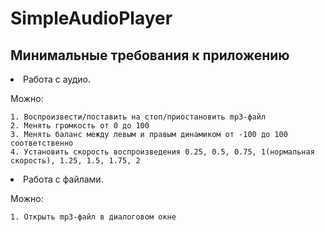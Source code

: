 # SimpleAudioPlayer  

## Минимальные требования к приложению
  <li> Работа с аудио.
  
  Можно:
  
    1. Воспроизвести/поставить на стоп/приостановить mp3-файл
    2. Менять громкость от 0 до 100  
    3. Менять баланс между левым и правым динамиком от -100 до 100 соответственно  
    4. Установить скорость воспроизведения 0.25, 0.5, 0.75, 1(нормальная скорость), 1.25, 1.5, 1.75, 2
    
  <li> Работа с файлами.  
  
  Можно:  
  
    1. Открыть mp3-файл в диалоговом окне  
